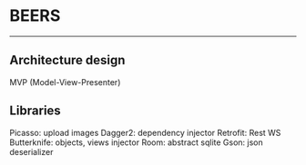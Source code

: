 # BEERS
---
## Architecture design

MVP (Model-View-Presenter)

## Libraries

Picasso: upload images
Dagger2: dependency injector
Retrofit: Rest WS
Butterknife: objects, views injector
Room: abstract sqlite
Gson: json deserializer
